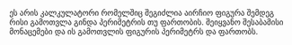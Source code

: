 ეს არის კალკულატორი რომელშიც შეგიძლია აირჩიო ფიგურა
შემდეგ რისი გამოთვლა გინდა პერიმეტრის თუ ფართობის.
შეიყვანო შესაბამისი მონაცემები და ის გამოთვლის
ფიგურის პერიმეტრს და ფართობს.